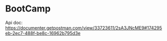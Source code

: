 # BootCamp
Api doc: https://documenter.getpostman.com/view/33723611/2sA3JNcME9#174295eb-2ec7-488f-be8c-16962b795d3e
